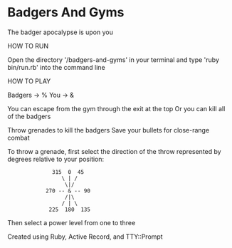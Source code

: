 # Badgers And Gyms
The badger apocalypse is upon you


HOW TO RUN

Open the directory '/badgers-and-gyms' in your terminal and type 'ruby bin/run.rb' into the command line


HOW TO PLAY

Badgers -> %
You -> &

You can escape from the gym through the exit at the top
Or you can kill all of the badgers

Throw grenades to kill the badgers
Save your bullets for close-range combat


To throw a grenade, first select the direction of the throw
represented by degrees relative to your position:

                  315  0  45
                     \ | /
                      \|/
                270 -- & -- 90
                      /|\
                     / | \
                 225  180  135

Then select a power level from one to three



Created using Ruby, Active Record, and TTY::Prompt
